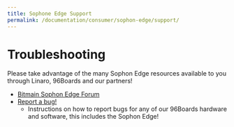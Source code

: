 ```yaml
---
title: Sophone Edge Support
permalink: /documentation/consumer/sophon-edge/support/
---
```

# Troubleshooting
Please take advantage of the many Sophon Edge resources available to you through Linaro, 96Boards and our partners!

- [Bitmain Sophon Edge Forum](https://developer.sophon.ai/forum/index.html)
- [Report a bug!](/documentation/Extras/Report_a_bug.md.html)
   - Instructions on how to report bugs for any of our 96Boards hardware and software, this includes the Sophon Edge!